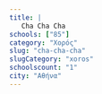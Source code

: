 ```yaml
---
title: |
   Cha Cha Cha
schools: ["85"]
category: "Χορός"
slug: "cha-cha-cha"
slugCategory: "xoros"
schoolscount: "1"
city: "Αθήνα"
---
```


